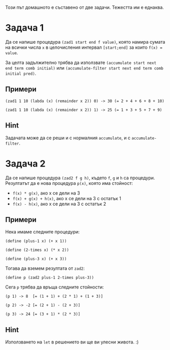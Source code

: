 Този път домашното е съставено от две задачи. Тежестта им е еднаква.

Задача 1
===============
Да се напише процедура `(zad1 start end f value)`, която намира сумата на всички числа `x` в целочисления интервал `[start;end]` за които `f(x) = value`.

За целта задължително трябва да използвате `(accumulate start next end term comb initial)` или `(accumulate-filter start next end term comb initial pred)`.

Примери
-------
`(zad1 1 10 (labda (x) (remainder x 2)) 0) -> 30 (= 2 + 4 + 6 + 8 + 10)`

`(zad1 1 10 (labda (x) (remainder x 2)) 1) -> 25 (= 1 + 3 + 5 + 7 + 9)`

Hint
----
Задачата може да се реши и с нормалния `accumulate`, и с `accumulate-filter`.

Задача 2
========
Да се напише процедура `(zad2 f g h)`, където `f`, `g` и `h` са процедури. Резултатът да е нова процедура `p(x)`, която има стойност:
- `f(x) * g(x)`, ако x се дели на 3
- `f(x) + g(x) + h(x)`, ако x се дели на 3 с остатък 1
- `f(x) - h(x)`, ако x се дели на 3 с остатък 2

Примери
-------
Нека имаме следните процедури:

`(define (plus-1 x) (+ x 1))`

`(define (2-times x) (* x 2))`

`(define (plus-3 x) (+ x 3))`

Тогава да вземем резултата от `zad2`:

`(define p (zad2 plus-1 2-times plus-3))`

Сега `p` трябва да връща следните стойности:

`(p 1) -> 8  [= (1 + 1) + (2 * 1) + (1 + 3)]`

`(p 2) -> -2 [= (2 + 1) - (2 + 3)]`

`(p 3) -> 24 [= (3 + 1) * (2 * 3)]`

Hint
----
Използването на `let` в решението ви ще ви улесни живота. :)
